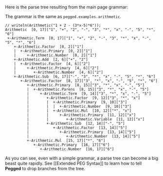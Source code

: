 Here is the parse tree resulting from the main page grammar:

The grammar is the same as `pegged.examples.arithmetic`.

```
// writeln(Arithmetic("1 + 2 - (3*x-5)*6"));
Arithmetic  [0, 17]["1", "+", "2", "-", "3", "*", "x", "-", "5", "*", "6"]
 +-Arithmetic.Term  [0, 17]["1", "+", "2", "-", "3", "*", "x", "-", "5", "*", "6"]
    +-Arithmetic.Factor  [0, 2]["1"]
    |  +-Arithmetic.Primary  [0, 2]["1"]
    |     +-Arithmetic.Number  [0, 2]["1"]
    +-Arithmetic.Add  [2, 6]["+", "2"]
    |  +-Arithmetic.Factor  [4, 6]["2"]
    |     +-Arithmetic.Primary  [4, 6]["2"]
    |        +-Arithmetic.Number  [4, 6]["2"]
    +-Arithmetic.Sub  [6, 17]["-", "3", "*", "x", "-", "5", "*", "6"]
       +-Arithmetic.Factor  [8, 17]["3", "*", "x", "-", "5", "*", "6"]
          +-Arithmetic.Primary  [8, 15]["3", "*", "x", "-", "5"]
          |  +-Arithmetic.Parens  [8, 15]["3", "*", "x", "-", "5"]
          |     +-Arithmetic.Term  [9, 14]["3", "*", "x", "-", "5"]
          |        +-Arithmetic.Factor  [9, 12]["3", "*", "x"]
          |        |  +-Arithmetic.Primary  [9, 10]["3"]
          |        |  |  +-Arithmetic.Number  [9, 10]["3"]
          |        |  +-Arithmetic.Mul  [10, 12]["*", "x"]
          |        |     +-Arithmetic.Primary  [11, 12]["x"]
          |        |        +-Arithmetic.Variable  [11, 12]["x"]
          |        +-Arithmetic.Sub  [12, 14]["-", "5"]
          |           +-Arithmetic.Factor  [13, 14]["5"]
          |              +-Arithmetic.Primary  [13, 14]["5"]
          |                 +-Arithmetic.Number  [13, 14]["5"]
          +-Arithmetic.Mul  [15, 17]["*", "6"]
             +-Arithmetic.Primary  [16, 17]["6"]
                +-Arithmetic.Number  [16, 17]["6"]
```

As you can see, even with a simple grammar, a parse tree can become a big beast quite rapidly. See [[Extended PEG Syntax]] to learn how to tell **Pegged** to drop branches from the tree.
